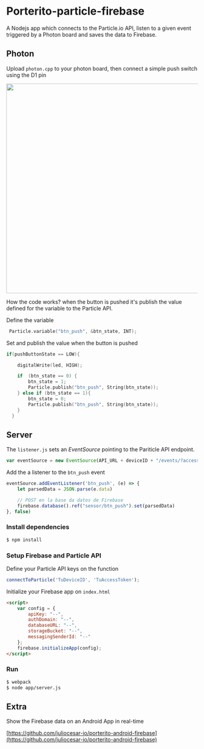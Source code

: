 Porterito-particle-firebase
===========================

A Nodejs app which connects to the Particle.io API, listen to a given event triggered by a Photon board and
saves the data to Firebase.


## Photon

Upload `photon.cpp` to your photon board, then connect a simple push switch using the D1 pin


<img src="http://i.imgur.com/w9qxyIF.png" width="550">

How the code works? when the button is pushed it's publish the value defined for the variable to the Particle API.


Define the variable

```cpp
 Particle.variable("btn_push", &btn_state, INT);
```

Set and publish the value when the button is pushed

```cpp
if(pushButtonState == LOW){

    digitalWrite(led, HIGH);

    if  (btn_state == 0) {
        btn_state = 1;
        Particle.publish("btn_push", String(btn_state));
    } else if (btn_state == 1){
        btn_state = 0;
        Particle.publish("btn_push", String(btn_state));
    }
  }
```

## Server

The `listener.js` sets an *EventSource* pointing to the Pariticle API endpoint.

```js
var eventSource = new EventSource(API_URL + deviceID + "/events/?access_token=" + accessToken);
```

Add the a listener to the `btn_push` event

```js
eventSource.addEventListener('btn_push', (e) => {
    let parsedData = JSON.parse(e.data)

    // POST en la base da datos de Firebase
    firebase.database().ref("sensor/btn_push").set(parsedData)
}, false)
```


### Install dependencies

```bash
$ npm install
```

### Setup Firebase and Particle API

Define your Particle API keys on the function

```js
connectToParticle('TuDeviceID', 'TuAccessToken');
```

Initialize your Firebase app  on `index.html`

```html
<script>
    var config = {
        apiKey: "--",
        authDomain: "--",
        databaseURL: "--",
        storageBucket: "--",
        messagingSenderId: "--"
    };
    firebase.initializeApp(config);
</script>
```


### Run

```bash
$ webpack
$ node app/server.js
```


## Extra

Show the Firebase data on an Android App in real-time

[https://github.com/juliocesar-io/porterito-android-firebase](https://github.com/juliocesar-io/porterito-android-firebase)